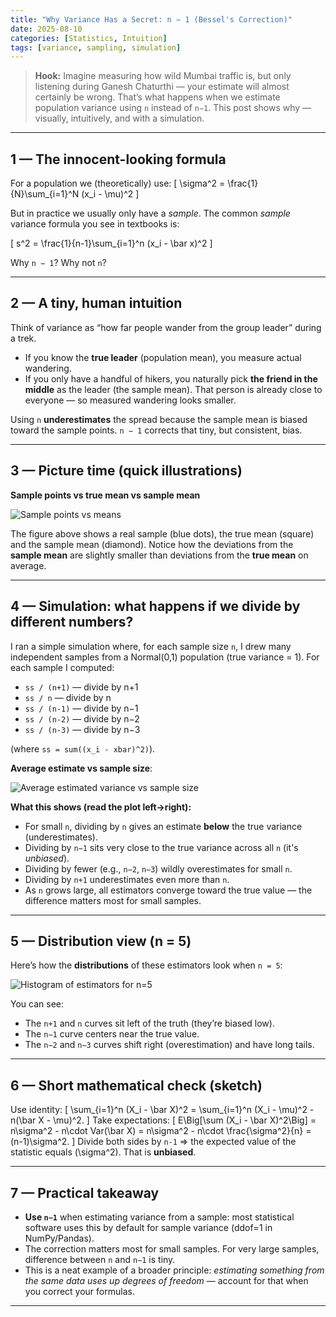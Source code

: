 ```yaml
---
title: "Why Variance Has a Secret: n − 1 (Bessel's Correction)"
date: 2025-08-10
categories: [Statistics, Intuition]
tags: [variance, sampling, simulation]
---
```


> **Hook:** Imagine measuring how wild Mumbai traffic is, but only listening during Ganesh Chaturthi — your estimate will almost certainly be wrong. That’s what happens when we estimate population variance using `n` instead of `n−1`. This post shows why — visually, intuitively, and with a simulation.

---

## 1 — The innocent-looking formula

For a population we (theoretically) use:
\[
\sigma^2 = \frac{1}{N}\sum_{i=1}^N (x_i - \mu)^2
\]

But in practice we usually only have a *sample*. The common *sample* variance formula you see in textbooks is:

\[
s^2 = \frac{1}{n-1}\sum_{i=1}^n (x_i - \bar x)^2
\]

Why `n − 1`? Why not `n`?

---

## 2 — A tiny, human intuition

Think of variance as “how far people wander from the group leader” during a trek.

- If you know the **true leader** (population mean), you measure actual wandering.  
- If you only have a handful of hikers, you naturally pick **the friend in the middle** as the leader (the sample mean). That person is already close to everyone — so measured wandering looks smaller.  

Using `n` **underestimates** the spread because the sample mean is biased toward the sample points. `n − 1` corrects that tiny, but consistent, bias.

---

## 3 — Picture time (quick illustrations)

**Sample points vs true mean vs sample mean**

![Sample points vs means](/assets/numberline_sample_mean.png)

The figure above shows a real sample (blue dots), the true mean (square) and the sample mean (diamond). Notice how the deviations from the **sample mean** are slightly smaller than deviations from the **true mean** on average.

---

## 4 — Simulation: what happens if we divide by different numbers?

I ran a simple simulation where, for each sample size `n`, I drew many independent samples from a Normal(0,1) population (true variance = 1). For each sample I computed:
- `ss / (n+1)` — divide by n+1  
- `ss / n` — divide by n  
- `ss / (n-1)` — divide by n−1  
- `ss / (n-2)` — divide by n−2  
- `ss / (n-3)` — divide by n−3

(where `ss = sum((x_i - xbar)^2)`).

**Average estimate vs sample size**:

![Average estimated variance vs sample size](/assets/bias_vs_n.png)

**What this shows (read the plot left→right):**
- For small `n`, dividing by `n` gives an estimate **below** the true variance (underestimates).  
- Dividing by `n−1` sits very close to the true variance across all `n` (it's *unbiased*).  
- Dividing by fewer (e.g., `n−2`, `n−3`) wildly overestimates for small `n`.  
- Dividing by `n+1` underestimates even more than `n`.  
- As `n` grows large, all estimators converge toward the true value — the difference matters most for small samples.

---

## 5 — Distribution view (n = 5)

Here’s how the **distributions** of these estimators look when `n = 5`:

![Histogram of estimators for n=5](/assets/hist_estimators_n5.png)

You can see:
- The `n+1` and `n` curves sit left of the truth (they’re biased low).
- The `n−1` curve centers near the true value.
- The `n−2` and `n−3` curves shift right (overestimation) and have long tails.

---

## 6 — Short mathematical check (sketch)

Use identity:
\[
\sum_{i=1}^n (X_i - \bar X)^2 = \sum_{i=1}^n (X_i - \mu)^2 - n(\bar X - \mu)^2.
\]
Take expectations:
\[
E\Big[\sum (X_i - \bar X)^2\Big] = n\sigma^2 - n\cdot Var(\bar X) = n\sigma^2 - n\cdot \frac{\sigma^2}{n} = (n-1)\sigma^2.
\]
Divide both sides by `n-1` ⇒ the expected value of the statistic equals \(\sigma^2\). That is **unbiased**.

---

## 7 — Practical takeaway

- **Use `n−1`** when estimating variance from a sample: most statistical software uses this by default for sample variance (ddof=1 in NumPy/Pandas).  
- The correction matters most for small samples. For very large samples, difference between `n` and `n−1` is tiny.  
- This is a neat example of a broader principle: *estimating something from the same data uses up degrees of freedom* — account for that when you correct your formulas.

---
